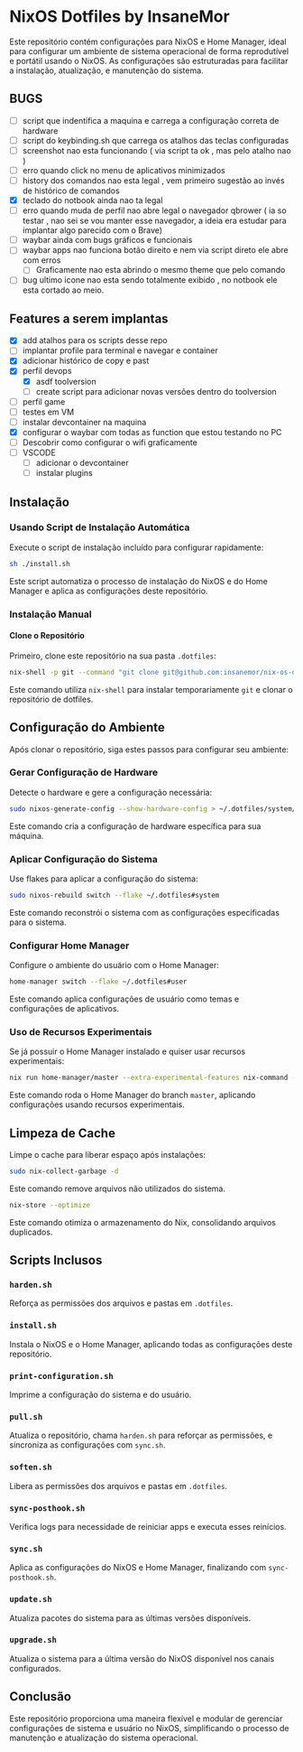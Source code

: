 # NixOS Dotfiles by InsaneMor

Este repositório contém configurações para NixOS e Home Manager, ideal para configurar um ambiente de sistema operacional de forma reprodutível e portátil usando o NixOS. As configurações são estruturadas para facilitar a instalação, atualização, e manutenção do sistema.

## BUGS

- [ ] script que indentifica a maquina e carrega a configuração correta de hardware
- [ ] script do keybinding.sh que carrega os atalhos das teclas configuradas
- [ ] screenshot nao esta funcionando ( via script ta ok , mas pelo atalho nao )
- [ ] erro quando click no menu de aplicativos minimizados
- [ ] history dos comandos nao esta legal , vem primeiro sugestão ao invés de histórico de comandos
- [X] teclado do notbook ainda nao ta legal
- [ ] erro quando muda de perfil nao abre legal o navegador qbrower ( ia so testar , nao sei se vou manter esse navegador, a ideia era estudar para implantar algo parecido com o Brave)
- [ ] waybar ainda com bugs gráficos e funcionais
- [ ] waybar apps nao funciona botão direito e nem via script direto ele abre com erros
  - [ ] Graficamente nao esta abrindo o mesmo theme que pelo comando
- [ ] bug ultimo icone nao esta sendo totalmente exibido , no notbook ele esta cortado ao meio.

## Features a serem implantas

- [X] add atalhos para os scripts desse repo
- [ ] implantar profile para terminal e navegar e container
- [X] adicionar histórico de copy e past
- [X] perfil devops
  - [X] asdf toolversion
  - [ ] create script para adicionar novas versões dentro do toolversion
- [ ] perfil game
- [ ] testes em VM
- [ ] instalar devcontainer na maquina
- [X] configurar o waybar com todas as function que estou testando no PC
- [ ] Descobrir como configurar o wifi graficamente
- [ ] VSCODE
  - [ ] adicionar o devcontainer
  - [ ] instalar plugins

## Instalação

### Usando Script de Instalação Automática

Execute o script de instalação incluído para configurar rapidamente:

```bash
sh ./install.sh
```

Este script automatiza o processo de instalação do NixOS e do Home Manager e aplica as configurações deste repositório.

### Instalação Manual

#### Clone o Repositório

Primeiro, clone este repositório na sua pasta `.dotfiles`:

```bash
nix-shell -p git --command "git clone git@github.com:insanemor/nix-os-dotfiles.git ~/.dotfiles"
```

Este comando utiliza `nix-shell` para instalar temporariamente `git` e clonar o repositório de dotfiles.

## Configuração do Ambiente

Após clonar o repositório, siga estes passos para configurar seu ambiente:

### Gerar Configuração de Hardware

Detecte o hardware e gere a configuração necessária:

```bash
sudo nixos-generate-config --show-hardware-config > ~/.dotfiles/system/hardware-configuration.nix
```

Este comando cria a configuração de hardware específica para sua máquina.

### Aplicar Configuração do Sistema

Use flakes para aplicar a configuração do sistema:

```bash
sudo nixos-rebuild switch --flake ~/.dotfiles#system
```

Este comando reconstrói o sistema com as configurações especificadas para o sistema.

### Configurar Home Manager

Configure o ambiente do usuário com o Home Manager:

```bash
home-manager switch --flake ~/.dotfiles#user
```

Este comando aplica configurações de usuário como temas e configurações de aplicativos.

### Uso de Recursos Experimentais

Se já possuir o Home Manager instalado e quiser usar recursos experimentais:

```bash
nix run home-manager/master --extra-experimental-features nix-command --extra-experimental-features flakes -- switch --flake ~/.dotfiles#user;
```

Este comando roda o Home Manager do branch `master`, aplicando configurações usando recursos experimentais.

## Limpeza de Cache

Limpe o cache para liberar espaço após instalações:

```bash
sudo nix-collect-garbage -d
```

Este comando remove arquivos não utilizados do sistema.

```bash
nix-store --optimize
```

Este comando otimiza o armazenamento do Nix, consolidando arquivos duplicados.

## Scripts Inclusos

### `harden.sh`

Reforça as permissões dos arquivos e pastas em `.dotfiles`.

### `install.sh`

Instala o NixOS e o Home Manager, aplicando todas as configurações deste repositório.

### `print-configuration.sh`

Imprime a configuração do sistema e do usuário.

### `pull.sh`

Atualiza o repositório, chama `harden.sh` para reforçar as permissões, e sincroniza as configurações com `sync.sh`.

### `soften.sh`

Libera as permissões dos arquivos e pastas em `.dotfiles`.

### `sync-posthook.sh`

Verifica logs para necessidade de reiniciar apps e executa esses reinícios.

### `sync.sh`

Aplica as configurações do NixOS e Home Manager, finalizando com `sync-posthook.sh`.

### `update.sh`

Atualiza pacotes do sistema para as últimas versões disponíveis.

### `upgrade.sh`

Atualiza o sistema para a última versão do NixOS disponível nos canais configurados.

## Conclusão

Este repositório proporciona uma maneira flexível e modular de gerenciar configurações de sistema e usuário no NixOS, simplificando o processo de manutenção e atualização do sistema operacional.
